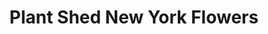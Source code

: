 ---
title: "Plant Shed New York Flowers"
url: /new-york/plant-shed-new-york-flowers/
shop: florist
---